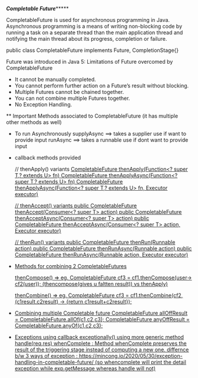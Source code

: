 *************************Completable Future******************************

CompletableFuture is used for asynchronous programming in Java. Asynchronous programming is a means of writing non-blocking code by running a task on a separate thread than the main application thread and notifying the main thread about its progress, completion or failure.

public class CompletableFuture<T> implements Future<T>, CompletionStage<T>{}

Future was introduced in Java 5:
Limitations of Future overcomed by CompletableFuture
* It cannot be manually completed.
* You cannot perform further action on a Future’s result without blocking.
* Multiple Futures cannot be chained together.
* You can not combine multiple Futures together.
* No Exception Handling.

** Important Methods associated to CompletableFuture (it has multiple other methods as well)
* To run Asynchronously
	supplyAsync ==> takes a supplier use if want to provide input
	runAsync    ==> takes a runnable use if dont want to provide input
* callback methods provided

	// thenApply() variants
	<U> CompletableFuture<U> thenApply(Function<? super T,? extends U> fn)
	<U> CompletableFuture<U> thenApplyAsync(Function<? super T,? extends U> fn)
	<U> CompletableFuture<U> thenApplyAsync(Function<? super T,? extends U> fn, Executor executor)

	// thenAccept() variants
	public CompletableFuture<Void> thenAccept(Consumer<? super T> action)
	public CompletableFuture<Void> thenAcceptAsync(Consumer<? super T> action)
    	public CompletableFuture<Void> thenAcceptAsync(Consumer<? super T> action, Executor executor)


	// thenRun() variants
	public CompletableFuture<Void> thenRun(Runnable action) 
        public CompletableFuture<Void> thenRunAsync(Runnable action)
        public CompletableFuture<Void> thenRunAsync(Runnable action, Executor executor)

* Methods for combining 2 CompletableFutures

	thenCompose() => eg. CompletableFuture<Double> cf3 = cf1.thenCompose(user-> cf2(user)); (thencompose(gives u faltten result)) vs thenApply)

	thenCombine() => eg. CompletableFuture<Double> cf3 = cf1.thenCombine(cf2, (c1result,c2result) -> {return c1result+c2result});


* Combining multiple Completable future
	CompletableFuture<Void> allOffResult = CompletableFuture.allOf(c1,c2,c3);
	CompletableFuture<Object> anyOffResult = CompletableFuture.anyOf(c1,c2,c3);

* Exceptions
	using callback exceptionally()
	using more generic method handle(req,res)
	whenComplete : Method whenComplete preserves the result of the triggering stage instead of computing a new one.
	differnce b/w 3 ways of exception :  https://mincong.io/2020/05/30/exception-handling-in-completable-future/
	(so whencomplete will print the detail exception while exp.getMessage whereas handle will not)
